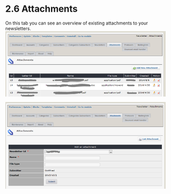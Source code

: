 # 2.6 Attachments

On this tab you can see an overview of existing attachments to your newsletters.
![](../assets/attachment1_en.PNG)


![](../assets/attachment2_en.PNG)